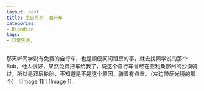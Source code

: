 ```yaml
---
layout: post
title: 生日系列——自行车
categories:
- Diandian
tags:
- 日常生活, 
---
```

那天听同学说有免费的自行车，也是顺便问问租房的事，就去找同学说的那个Bob，他人很好，果然免费把车给我了，说这个自行车曾经在亚利桑那州的沙漠骑过，所以是双层轮胎，不知道是不是这个原因，骑着有点重。（左边带反光镜的那个） !\[Image 1\]\[\] \[Image 1\]: